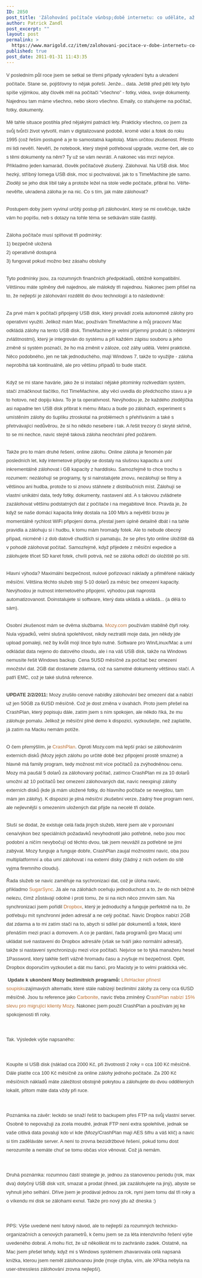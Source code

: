 ```yaml
---
ID: 2850
post_title: 'Zálohování počítače v&nbsp;době internetu: co uděláte, až vám ukradnou USB disk?'
author: Patrick Zandl
post_excerpt: ""
layout: post
permalink: >
  https://www.marigold.cz/item/zalohovani-pocitace-v-dobe-internetu-co-udelate-az-vam-ukradnou-usb-disk
published: true
post_date: 2011-01-31 11:43:35
---
```

<p style="margin: 10px 0px; padding: 0px; font-size: 13px; color: #424037; font-family: Arial, Helvetica, sans-serif; line-height: 23px;">V posledním půl roce jsem se setkal se třemi případy vykradení bytu a ukradení počítače. Stane se, pojišťovny to nějak pořeší. Jenže... data. Ještě před pěti lety bylo spíše výjimkou, aby člověk měl na počítači "všechno" - fotky, videa, svoje dokumenty. Najednou tam máme všechno, nebo skoro všechno. Emaily, co stahujeme na počítač, fotky, dokumenty. </p>
<div style="margin: 0px; padding: 0px; color: #424037; font-family: Arial, Helvetica, sans-serif; font-size: 13px; line-height: 23px;">Mě tahle situace postihla před nějakými patnácti lety. Prakticky všechno, co jsem za svůj tvůrčí život vytvořil, mám v digitalizované podobě, kromě videí a fotek do roku 1995 (což řeším postupně a je to samostatná kapitola). Mám určitou zkušenost. Přesto mi lidi nevěří. Nevěří, že notebook, který stejně potřeboval upgrade, vezme čert, ale co s těmi dokumenty na něm? Ty už se vám nevrátí. A nakonec vás mrzí nejvíce. </div>
<div style="margin: 0px; padding: 0px; color: #424037; font-family: Arial, Helvetica, sans-serif; font-size: 13px; line-height: 23px;">Příkladmo jeden kamarád, člověk počítačově zkušený. Zálohoval. Na USB disk. Moc hezký, stříbný Iomega USB disk, moc si pochvaloval, jak to s TimeMachine jde samo. Zloději se jeho disk líbil taky a protože ležel na stole vedle počítače, přibral ho. Věřte-nevěřte, ukradená záloha je na nic. Co s tím, jak máte zálohovat?</div>
<div style="margin: 0px; padding: 0px; color: #424037; font-family: Arial, Helvetica, sans-serif; font-size: 13px; line-height: 23px;"> </div>
<div style="margin: 0px; padding: 0px; color: #424037; font-family: Arial, Helvetica, sans-serif; font-size: 13px; line-height: 23px;">Postupem doby jsem vyvinul určitý postup při zálohování, který se mi osvěčuje, takže vám ho popíšu, neb s dotazy na tohle téma se setkávám stále častěji.</div>
<div style="margin: 0px; padding: 0px; color: #424037; font-family: Arial, Helvetica, sans-serif; font-size: 13px; line-height: 23px;"> </div>
<div style="margin: 0px; padding: 0px; color: #424037; font-family: Arial, Helvetica, sans-serif; font-size: 13px; line-height: 23px;">Záloha počítače musí splňovat tři podmínky: </div>
<div style="margin: 0px; padding: 0px; color: #424037; font-family: Arial, Helvetica, sans-serif; font-size: 13px; line-height: 23px;">1) bezpečně uložená</div>
<div style="margin: 0px; padding: 0px; color: #424037; font-family: Arial, Helvetica, sans-serif; font-size: 13px; line-height: 23px;">2) operativně dostupná</div>
<div style="margin: 0px; padding: 0px; color: #424037; font-family: Arial, Helvetica, sans-serif; font-size: 13px; line-height: 23px;">3) fungovat pokud možno bez zásahu obsluhy</div>
<div style="margin: 0px; padding: 0px; color: #424037; font-family: Arial, Helvetica, sans-serif; font-size: 13px; line-height: 23px;"> </div>
<div style="margin: 0px; padding: 0px; color: #424037; font-family: Arial, Helvetica, sans-serif; font-size: 13px; line-height: 23px;">Tyto podmínky jsou, za rozumných finančních předpokladů, obtížně kompatibilní. Většinou máte splněny dvě najednou, ale málokdy tři najednou. Nakonec jsem přišel na to, že nejlepší je zálohování rozdělit do dvou technologií a to následovně:</div>
<div style="margin: 0px; padding: 0px; color: #424037; font-family: Arial, Helvetica, sans-serif; font-size: 13px; line-height: 23px;"> </div>
<div style="margin: 0px; padding: 0px; color: #424037; font-family: Arial, Helvetica, sans-serif; font-size: 13px; line-height: 23px;">Za prvé mám k počítači připojený USB disk, který provádí zcela autonomně zálohy pro operativní využití. Jelikož mám Mac, používám TimeMachine a můj pracovní Mac odkládá zálohy na tento USB disk. TimeMachine je velmi příjemný produkt (s některými zvláštnostmi), který je integrován do systému a při každém zápisu souboru a jeho změně si systém poznačí, že ho má změnit v záloze, což záhy udělá. Velmi praktické. Něco podobného, jen ne tak jednoduchého, mají Windows 7, takže to využijte - záloha neprobíhá tak kontinuálně, ale pro většinu případů to bude stačit.</div>
<div style="margin: 0px; padding: 0px; color: #424037; font-family: Arial, Helvetica, sans-serif; font-size: 13px; line-height: 23px;"> </div>
<div style="margin: 0px; padding: 0px; color: #424037; font-family: Arial, Helvetica, sans-serif; font-size: 13px; line-height: 23px;">Když se mi stane havárie, jako že si instalací nějaké pitominky rozkvedlám systém, stačí zmáčknout tlačítko, říct TimeMachine, aby věci uvedla do předchozího stavu a je to hotovo, než dopiju kávu. To je ta operativnost. Nevýhodou je, že každého zlodějíčka asi napadne ten USB disk přibrat k mému iMacu a bude po zálohách, experiment s umístěním zálohy do šuplíku ztroskotal na problémech s přehříváním a také s přetrvávající nedůvěrou, že si ho někdo nesebere i tak. A řešit trezory či skryté skříně, to se mi nechce, navíc stejně taková záloha neochrání před požárem. </div>
<div style="margin: 0px; padding: 0px; color: #424037; font-family: Arial, Helvetica, sans-serif; font-size: 13px; line-height: 23px;"> </div>
<div style="margin: 0px; padding: 0px; color: #424037; font-family: Arial, Helvetica, sans-serif; font-size: 13px; line-height: 23px;">Takže pro to mám druhé řešení, online zálohu. Online záloha je fenomén pár posledních let, kdy internetové přípojky se dostaly na slušnou kapacitu a umí inkrementálně zálohovat i GB kapacity z harddisku. Samozřejmě to chce trochu s rozumem: nezálohují se programy, ty si nainstalujete znovu, nezálohují se filmy a většinou ani hudba, protože to si znovu stáhnete z distribučních míst. Zálohují se vlastní unikátní data, tedy fotky, dokumenty, nastavení atd. A s takovou zvládnete zazálohovat většinu podstatných dat z počítače i na megabitové lince. Pravda je, že když se naše domácí kapacita linky dostala na 100 Mb/s a největší brzou je momentálně rychlost WiFi připojení doma, přestal jsem úplně detailně dbát i na tahle pravidla a zálohuju si i hudbu, k tomu mám hromady fotek. Ale to nebude obecný případ, nicméně i z dob datově chudších si pamatuju, že se přes tyto online úložiště dá v pohodě zálohovat počítač. Samozřejmě, když přijedete z měsíční expedice a zálohujete třicet SD karet fotek, chvíli potrvá, než se záloha odloží do úložiště po sítí. </div>
<div style="margin: 0px; padding: 0px; color: #424037; font-family: Arial, Helvetica, sans-serif; font-size: 13px; line-height: 23px;"> </div>
<div style="margin: 0px; padding: 0px; color: #424037; font-family: Arial, Helvetica, sans-serif; font-size: 13px; line-height: 23px;">Hlavní výhoda? Maximální bezpečnost, nulové pořizovací náklady a přiměřené náklady měsíční. Většina těchto služeb stojí 5-10 dolarů za měsíc bez omezení kapacity. Nevýhodou je nutnost internetového připojení, výhodou pak naprostá automatizovanost. Doinstalujete si software, který data ukládá a ukládá... (a dělá to sám).</div>
<div style="margin: 0px; padding: 0px; color: #424037; font-family: Arial, Helvetica, sans-serif; font-size: 13px; line-height: 23px;"> </div>
<div style="margin: 0px; padding: 0px; color: #424037; font-family: Arial, Helvetica, sans-serif; font-size: 13px; line-height: 23px;">Osobní zkušenost mám se dvěma službama. <a style="margin: 0px; padding: 0px; color: #bc7134; text-decoration: none;" href="http://mozy.popularmedia.net/click/share/b72c19ce7ca629008ad7f60dade32c64">Mozy.com</a> používám stabilně čtyři roky. Nula výpadků, velmi slušná spolehlivost, nikdy neztratili moje data, jen někdy jde upload pomaleji, než by kvůli mojí lince bylo nutné. Software pro Win/Linux/Mac a umí odkládat data nejeno do datového cloudu, ale i na váš USB disk, takže na Windows nemusíte řešit Windows backup. Cena 5USD měsíčně za počítač bez omezení množství dat. 2GB dat dostanete zdarma, což na samotné dokumenty většinou stačí. A patří EMC, což je také slušná reference.</div>
<div style="margin: 0px; padding: 0px; color: #424037; font-family: Arial, Helvetica, sans-serif; font-size: 13px; line-height: 23px;"> </div>
<div style="margin: 0px; padding: 0px; color: #424037; font-family: Arial, Helvetica, sans-serif; font-size: 13px; line-height: 23px;"><strong style="margin: 0px; padding: 0px;">UPDATE 2/2/2011:</strong> Mozy zrušilo cenové nabídky zálohování bez omezení dat a nabízí už jen 50GB za 6USD měsíčně. Což je dost změna v úvahách. Proto jsem přešel na CrashPlan, který popisuju dále, zatím jsem s ním spokojen, ale někdo říká, že mu zálohuje pomalu. Jelikož je měsíční plné demo k dispozici, vyzkoušejte, než zaplatíte, já zatím na Macku nemám potíže.   </div>
<div style="margin: 0px; padding: 0px; color: #424037; font-family: Arial, Helvetica, sans-serif; font-size: 13px; line-height: 23px;"> </div>
<div style="margin: 0px; padding: 0px; color: #424037; font-family: Arial, Helvetica, sans-serif; font-size: 13px; line-height: 23px;">O čem přemýšlím, je <a style="margin: 0px; padding: 0px; color: #bc7134; text-decoration: none;" href="http://www.crashplan.com/">CrashPlan</a>. Oproti Mozy.com má lepší práci se zálohováním externích disků (Mozy jejich zálohu po určité době bez připojení prostě smázne) a hlavně má family program, tedy možnost mít více počítačů za zvýhodněnou cenu. Mozy má paušál 5 dolarů za zálohovaný počítač, zatímco CrashPlan mi za 10 dolarů umožní až 10 počítačů bez omezení zálohovaných dat, navíc neexpirují zálohy externích disků (kde já mám uložené fotky, do hlavního počítače se nevejdou, tam mám jen zálohy). K dispozici je plná měsíční zkušební verze, žádný free program není, ale nejlevnější s omezením uložených dat přijde na necelé tři doláče. </div>
<div style="margin: 0px; padding: 0px; color: #424037; font-family: Arial, Helvetica, sans-serif; font-size: 13px; line-height: 23px;"> </div>
<div style="margin: 0px; padding: 0px; color: #424037; font-family: Arial, Helvetica, sans-serif; font-size: 13px; line-height: 23px;">Sluší se dodat, že existuje celá řada jiných služeb, které jsem ale v porovnání cena/výkon bez speciálních požadavků nevyhodnotil jako potřebné, nebo jsou moc podobní a ničím nevybočují od těchto dvou, tak jsem neuvážil za potřebné se jimi zabývat. Mozy funguje a funguje dobře, CrashPlan zaujal možnostmi navíc, oba jsou multiplatformní a oba umí zálohovat i na externí disky (žádný z nich ovšem do sítě vyjma firemního cloudu).</div>
<p style="margin: 10px 0px; padding: 0px; font-size: 13px; color: #424037; font-family: Arial, Helvetica, sans-serif; line-height: 23px;">Řada služeb se navíc zaměřuje na sychronizaci dat, což je úloha navíc, příkladmo <a style="margin: 0px; padding: 0px; color: #bc7134; text-decoration: none;" href="http://www.sugarsync.com/">SugarSync</a>. Já ale na zálohách oceňuju jednoduchost a to, že do nich běžně nelezu, čímž zůstávají odolné i proti tomu, že si na nich něco zmrvím sám. Na synchronizaci jsem pořídil <a style="margin: 0px; padding: 0px; color: #bc7134; text-decoration: none;" href="http://db.tt/dz4kpE9">Dropbox</a>, který je jednoduchý a funguje perfektně na to, že potřebuju mít synchronní jeden adresář a ne celý počítač. Navíc Dropbox nabízí 2GB dat zdarma a to mi zatím stačí na to, abych si sdílel pár dokumentů a fotek, které přenáším mezi prací a domovem. A co je pardání, řada programů (pro Maca) umí ukládat své nastavení do Dropbox adresáře (však se tváří jako normální adresář), takže si nastavení synchronizuju mezi více počítači. Nejvíce se to týká manažeru hesel 1Password, který takhle šetří vážně hromadu času a zvyšuje mi bezpečnost. Opět, Dropbox doporučím vyzkoušet a dát mu šanci, pro Macisty je to velmi praktická věc.  </p>
<p style="margin: 10px 0px; padding: 0px; font-size: 13px; color: #424037; font-family: Arial, Helvetica, sans-serif; line-height: 23px;"> <strong style="margin: 0px; padding: 0px;">Update k ukončení Mozy bezlimitních programů:</strong> <a style="margin: 0px; padding: 0px; color: #bc7134; text-decoration: none;" href="http://lifehacker.com/5749845/the-best-alternatives-to-mozy-for-big-or-unlimited-backups">LifeHacker přinesl soupisku</a>zajímavých alternativ, které stále nabízejí bezlimitní zálohy za ceny cca 6USD měsíčně. Jsou tu reference jako <a style="margin: 0px; padding: 0px; color: #bc7134; text-decoration: none;" href="http://www.carbonite.com/">Carbonite</a>, navíc třeba zmíněný C<a style="margin: 0px; padding: 0px; color: #bc7134; text-decoration: none;" href="http://crashplan.com/mozyonover">rashPlan nabízí 15% slevu pro migrující klienty Mozy</a>. Nakonec jsem použil CrashPlan a používám jej ke spokojenosti tři roky. </p>
<p style="margin: 10px 0px; padding: 0px; font-size: 13px; color: #424037; font-family: Arial, Helvetica, sans-serif; line-height: 23px;"> </p>
<div style="margin: 0px; padding: 0px; color: #424037; font-family: Arial, Helvetica, sans-serif; font-size: 13px; line-height: 23px;">Tak. Výsledek výše napsaného:</div>
<p style="margin: 10px 0px; padding: 0px; font-size: 13px; color: #424037; font-family: Arial, Helvetica, sans-serif; line-height: 23px;"> </p>
<div style="margin: 0px; padding: 0px; color: #424037; font-family: Arial, Helvetica, sans-serif; font-size: 13px; line-height: 23px;">Koupíte si USB disk (náklad cca 2000 Kč, při životnosti 2 roky = cca 100 Kč měsíčně. Dále platíte cca 100 Kč měsíčně za online zálohy jednoho počítače. Za 200 Kč měsíčních nákladů máte záležitost obstojně pokrytou a zálohujete do dvou oddělených lokalit, přitom máte data vždy při ruce. </div>
<p style="margin: 10px 0px; padding: 0px; font-size: 13px; color: #424037; font-family: Arial, Helvetica, sans-serif; line-height: 23px;"> </p>
<div style="margin: 0px; padding: 0px; color: #424037; font-family: Arial, Helvetica, sans-serif; font-size: 13px; line-height: 23px;">Poznámka na závěr: leckdo se snaží řešit to backupem přes FTP na svůj vlastní server. Osobně to nepovažuji za zcela moudré, jednak FTP není extra spolehlivé, jednak se vaše citlivá data povalují kdo ví kde (Mozy/CrashPlan mají AES šifru a váš klíč) a navíc si tím zaděláváte server. A není to zrovna bezúdržbové řešení, pokud tomu dost nerozumíte a nemáte chuť se tomu občas více věnovat. Což já nemám. </div>
<p style="margin: 10px 0px; padding: 0px; font-size: 13px; color: #424037; font-family: Arial, Helvetica, sans-serif; line-height: 23px;"> </p>
<div style="margin: 0px; padding: 0px; color: #424037; font-family: Arial, Helvetica, sans-serif; font-size: 13px; line-height: 23px;">Druhá poznámka: rozumnou částí strategie je, jednou za stanovenou periodu (rok, max dva) dotyčný USB disk vzít, smazat a prodat (ihned, jak zazálohujete na jiný), abyste se vyhnuli jeho selhání. Dříve jsem je prodával jednou za rok, nyní jsem tomu dal tři roky a o víkendu mi disk se zálohami exnul. Takže pro nový jdu až dneska :)</div>
<p style="margin: 10px 0px; padding: 0px; font-size: 13px; color: #424037; font-family: Arial, Helvetica, sans-serif; line-height: 23px;"> </p>
<div style="margin: 0px; padding: 0px; color: #424037; font-family: Arial, Helvetica, sans-serif; font-size: 13px; line-height: 23px;">PPS: Výše uvedené není tutový návod, ale to nejlepší za rozumných technicko-organizačních a cenových parametrů, k čemu jsem se za léta intenzivního řešení výše uvedeného dobral. A mohu říct, že už několikrát mi to zachránilo zadek. Ostatně, na Mac jsem přešel tehdy, když mi s Windows systémem zhavarovala celá napsaná knížka, kterou jsem neměl zálohovanou jinde (moje chyba, vím, ale XPčka nebyla na user-stressless zálohování zrovna nejlepší).</div>